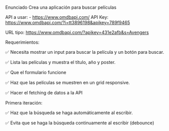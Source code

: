 Enunciado
Crea una aplicación para buscar películas

API a usar: - https://www.omdbapi.com/
API Key: https://www.omdbapi.com/?i=tt3896198&apikey=789f9465

URL tipo: https://www.omdbapi.com/?apikey=431e2afb&s=Avengers

Requerimientos:

✅ Necesita mostrar un input para buscar la película y un botón para buscar.

✅ Lista las películas y muestra el título, año y poster.

✅ Que el formulario funcione

✅ Haz que las películas se muestren en un grid responsive.

✅ Hacer el fetching de datos a la API

Primera iteración:

✅ Haz que la búsqueda se haga automáticamente al escribir.

✅ Evita que se haga la búsqueda continuamente al escribir (debounce)
